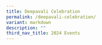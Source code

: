 ```yaml
---
title: Deepavali Celebration
permalink: /deepavali-celebration/
variant: markdown
description: ""
third_nav_title: 2024 Events
---
```

